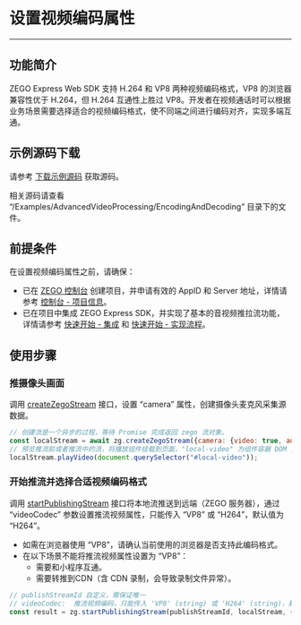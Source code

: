 # 设置视频编码属性

- - -

## 功能简介

ZEGO Express Web SDK 支持 H.264 和 VP8 两种视频编码格式，VP8 的浏览器兼容性优于 H.264，但 H.264 互通性上胜过 VP8。开发者在视频通话时可以根据业务场景需要选择适合的视频编码格式，使不同端之间进行编码对齐，实现多端互通。

## 示例源码下载

请参考 [下载示例源码](https://doc-zh.zego.im/article/3211) 获取源码。

相关源码请查看 “/Examples/AdvancedVideoProcessing/EncodingAndDecoding” 目录下的文件。

## 前提条件

在设置视频编码属性之前，请确保：

- 已在 [ZEGO 控制台](https://console.zego.im) 创建项目，并申请有效的 AppID 和 Server 地址，详情请参考 [控制台 - 项目信息](/console/project-info)。
- 已在项目中集成 ZEGO Express SDK，并实现了基本的音视频推拉流功能，详情请参考 [快速开始 - 集成](https://doc-zh.zego.im/article/199) 和 [快速开始 - 实现流程](https://doc-zh.zego.im/article/7638)。

## 使用步骤

### 推摄像头画面

调用 [createZegoStream](https://doc-zh.zego.im/article/api?doc=Express_Video_SDK_API~javascript_web~class~ZegoExpressEngine#create-zego-stream) 接口，设置 “camera” 属性，创建摄像头麦克风采集源数据。


```javascript
// 创建流是一个异步的过程，等待 Promise 完成返回 zego 流对象。
const localStream = await zg.createZegoStream({camera: {video: true, audio: true}});
// 预览推流前或者推流中的流，将播放组件挂载到页面，"local-video" 为组件容器 DOM 元素的 ID 。
localStream.playVideo(document.querySelector("#local-video"));
```

### 开始推流并选择合适视频编码格式

调用 [startPublishingStream](https://doc-zh.zego.im/article/api?doc=Express_Video_SDK_API~javascript_web~class~ZegoExpressEngine#start-publishing-stream) 接口将本地流推送到远端（ZEGO 服务器），通过 “videoCodec” 参数设置推流视频属性，只能传入 “VP8” 或 “H264”，默认值为 “H264”。

<Warning title="注意">


- 如需在浏览器使用 “VP8”，请确认当前使用的浏览器是否支持此编码格式。
- 在以下场景不能将推流视频属性设置为 “VP8”：
    - 需要和小程序互通。
    - 需要转推到CDN（含 CDN 录制，会导致录制文件异常）。

</Warning>



```javascript
// publishStreamId 自定义，需保证唯一
// videoCodec:  推流视频编码，只能传入 'VP8' (string) 或 'H264' (string)，默认值为 'H264' 。
const result = zg.startPublishingStream(publishStreamId, localStream, {videoCodec: 'VP8'});
```
